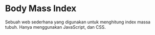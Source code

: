 # Body Mass Index

Sebuah web sederhana yang digunakan untuk menghitung index massa tubuh.
Hanya menggunakan JavaScript, dan CSS.
